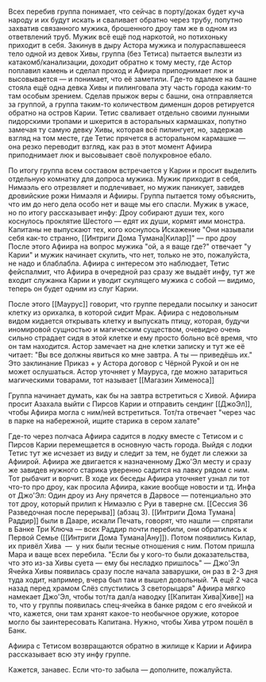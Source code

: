 Всех перебив группа понимает, что сейчас в порту/доках будет куча народу и их будут искать и сваливает обратно через трубу, попутно захватив связанного мужика, брошенного дроу там же в одном из ответвлений труб. Мужик всё ещё под наркотой, но потихоньку приходит в себя. Закинув в дыру Астора мужика и полураспавшееся тело одной из девок Хивы, группа (без Тетиса) пытается вылезти из катакомб/канализации, доходит обратно к тому месту, где Астор поплавил камень и сделал проход и Афиира приподнимает люк и высовывается — и понимает, что её заметили. Где-то вдалеке на башне стояла ещё одна девка Хивы и пилинговала эту часть города каким-то там особым зрением. Сделав прыжок веры с башни, она отправляется за группой, а группа таким-то количеством дименшн доров ретируется обратно на остров Карии.
Тетис сваливает отдельно своими лунными пидорскими тропами и шкерится в асторальных кармашках, попутно замечая ту самую девку Хивы, которая всё пилингует, но, задержав взгляд на том месте, где Тетис прячется в асторальном кармашке — она резко переводит взгляд, как раз в этот момент Афиира приподнимает люк и высовывает своё полукровное ебало.

По итогу группа всем составом встречается у Карии и просит выделить отдельную комнатку для допроса мужика. Мужик приходит в себя, Нимаэль его отрезвляет и подлечивает, но мужик паникует, завидев дровийские рожи Нимаэля и Афииры. Группа пытается тому объяснить, что им до него дела особо нет и ваще мы его спасли. Мужик в ужасе, но по итогу рассказывает инфу:
Дроу собирают души тех, кого коснулось проклятие Шестого — едят их души, кормят ими монстра.
Капитаны не выпускают тех, кого коснулось Искажение
"Они называли себя как-то странно, [[Интриги Дома Тумана|Килар]]" — про дроу
После этого Афиира на вопрос мужика "ой, а я ваще где?" отвечает "у Карии" и мужик начинает скулить, что нет, только не это, пожалуйста, не надо и блаблабла. Афиира с интересом это наблюдает, Тетис фейспалмит, что Афиира в очередной раз сразу же выдаёт инфу, тут же входит служанка Карии и уводит скулящего мужика с собой — видимо, теперь он будет одним из слуг Карии.

После этого [[Маурус]] говорит, что группе передали посылку и заносит клетку из орихалка, в которой сидит Мрак. Афиира с недовольным видом кидается открывать клетку и выпускать птицу, которая, будучи иномировой сущностью и магическим существом, очевидно очень сильно страдает сидя в этой клетке и ему просто больно всё время, что он там находится. Астор замечает на дне клетки записку и тут же её читает:
"Вы все должны явиться ко мне завтра. А ты — приведёшь их."
Это заклинание Приказ + у Астора договор с Чёрной Рукой и он не может ослушаться. 
Астор уточняет у Мауруса, где можно затариться магическими товарами, тот называет [[Магазин Хименоса]] 

Группа начинает думать, как бы на завтра встретиться с Хивой. Афиира просит Азахала выйти с Пирсов Карии и отправить сендинг [[ДжоЭл]], чтобы Афиира могла с ним/ней встретиться. Тот/та отвечает "через час в парке на набережной, ищите старика в сером халате"

Где-то через полчаса Афиира садится в лодку вместе с Тетисом и с Пирсов Карии перемещается в основную часть города. Выйдя с лодки Тетис тут же исчезает из виду и следит за тем, не будет ли слежки за Афиирой.
Афиира же двигается к назначенному Джо'Эл месту и сразу же завидев нужного старика уверенно садится на лавку рядом с ним. Тот рыбачит и ворчит. В ходе их беседы Афиира уточняет узнал ли тот что-то про дроу, как просила Афиира, какие вообще новости и тд. Инфа от Джо'Эл:
Один дроу из Ану прячется в Дарвосе — потенциально это тот дроу, который прилип к Нимаэлю с Руи в таверне см. [[Сессия 36 Разведочная после перерыва]] (абзац 3).
[[Интриги Дома Тумана|Раддир]] были в Дааре, искали Печать, говорят, что нашли — спрятали в Банке Три Ключа — всех Раддир почти перебили, они обратились к Первой Семье ([[Интриги Дома Тумана|Ану]]). Потом появились Килар, их привёл Хива  —  у них были тесные отношения с ним. Потом пришла Мара и ваще всех перебила.
"Если бы у кого-то были доказательства, что это из-за Хивы суета — ему бы несладко пришлось" — Джо'Эл
Ячейка Хивы появилась сразу после начала заварушки, он раз в 2-3 дня туда ходит, например, вчера был там и вышел довольный.
"А ещё 2 часа назад перед храмом Слёз спустились 3 светорыцаря"
Афиира мягко намекает Джо'Эл, чтобы тот/та дал/а наводку [[Капитан Хива|Хиве]] на то, что у группы появилась спец-ячейка в банке рядом с его ячейкой и что, кажется, они там хранят какое-то необычное оружие, которое могло бы заинтересовать Капитана. Нужно, чтобы Хива утром пошёл в Банк.

Афиира с Тетисом возвращаются обратно в жилище к Карии и Афиира рассказывает всю эту инфу группе. 


Кажется, занавес. Если что-то забыла — дополните, пожалуйста.
